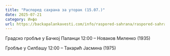 ```yaml
---
title: "Распоред сахрана за уторак (15.07.)"
date: 2025-07-21
category: Инфо
url: https://backapalankavesti.com/info/raspored-sahrana/raspored-sahrana-za-utorak-15-07/
---
```


Градско гробље у Бачкој Паланци
12:00 – Новаков Миленко (1935)

Гробље у Силбашу
12:00 – Такарић Јасмина (1975)
